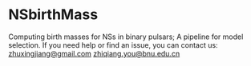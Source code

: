 # NSbirthMass
Computing birth masses for NSs in binary pulsars; 
A pipeline for model selection.
If you need help or find an issue, you can contact us:
zhuxingjiang@gmail.com
zhiqiang.you@bnu.edu.cn
